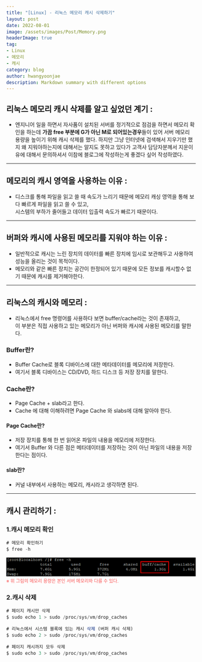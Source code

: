 ```yaml
---
title: "[Linux] - 리눅스 메모리 캐시 삭제하기"
layout: post
date: 2022-08-01
image: /assets/images/Post/Memory.png
headerImage: true
tag:
- Linux
- 메모리
- 캐시
category: blog
author: hwangyoonjae
description: Markdown summary with different options
---
```


## 리눅스 메모리 캐시 삭제를 알고 싶었던 계기 :
- 엔지니어 일을 하면서 자사품이 설치된 서버를 정기적으로 점검을 하면서 메모리 확인을 하는데 **가끔 free 부분에 G가 아닌 M로 되어있는경우**들이 있어 서버 메모리 용량을 높이기 위해 캐시 삭제를 했다.
  하지만 그냥 인터넷에 검색해서 지우기만 했지 왜 지워야하는지에 대해서는 알지도 못하고 있다가 고객사 담당자분께서 지운이유에 대해서 문의하셔서 이참에 블로그에 작성하는게 좋겠다 싶어 작성하였다.

* * *

## 메모리의 캐시 영역을 사용하는 이유 :
- 디스크를 통해 파일을 읽고 쓸 때 속도가 느리기 때문에 메모리 캐싱 영역을 통해 보다 빠르게 파일을 읽고 쓸 수 있고,<br>
시스템의 부하가 줄어들고 데이터 입출력 속도가 빠르기 때문이다.

* * *

## 버퍼와 캐시에 사용된 메모리를 지워야 하는 이유 :
- 일반적으로 캐시는 느린 장치의 데이터를 빠른 장치에 임시로 보관해두고 사용하여 성능을 올리는 것이 목적이다.
- 메모리와 같은 빠른 장치는 공간이 한정되어 있기 때문에 모든 정보를 캐시할수 없기 때문에 캐시를 제거해야한다.

* * *

## 리눅스의 캐시와 메모리 :
- 리눅스에서 free 명령어를 사용하다 보면 buffer/cache라는 것이 존재하고, <br>
이 부분은 직접 사용하고 있는 메모리가 아닌 버퍼와 캐시에 사용된 메모리를 말한다.

### Buffer란?
- Buffer Cache로 블록 디바이스에 대한 메타데이터를 메모리에 저장한다.
- 여기서 블록 디바이스는 CD/DVD, 하드 디스크 등 저장 장치를 말한다.

### Cache란?
- Page Cache + slab라고 한다.
- Cache 에 대해 이해하려면 Page Cache 와 slabs에 대해 알아야 한다.

#### Page Cache란?
- 저장 장치를 통해 한 번 읽어온 파일의 내용을 메모리에 저장한다.
- 여기서 Buffer 와 다른 점은 메타데이터를 저장하는 것이 아닌 파일의 내용을 저장한다는 점이다.

#### slab란?
- 커널 내부에서 사용하는 메모리, 캐시라고 생각하면 된다.

* * *

## 캐시 관리하기 :

### 1.캐시 메모리 확인

```javascript
# 메모리 확인하기
$ free -h
```
[![텍스트](/assets/images/Linux/%EB%A9%94%EB%AA%A8%EB%A6%AC%20%ED%99%95%EC%9D%B8.PNG)](/assets/images/Linux/%EB%A9%94%EB%AA%A8%EB%A6%AC%20%ED%99%95%EC%9D%B8.PNG)<br>
<span style="color:#FA5858; font-size:12px">※ 위 그림의 메모리 용량은 본인 서버 메모리와 다를 수 있다.</span>

### 2.캐시 삭제

```javascript
# 페이지 캐시만 삭제
$ sudo echo 1 > sudo /proc/sys/vm/drop_caches
```

```javascript
# 리눅스에서 시스템 블록에 있는 캐시 삭제 (버퍼 캐시 삭제)
$ sudo echo 2 > sudo /proc/sys/vm/drop_caches
```

```javascript
# 페이지 캐시까지 모두 삭제
$ sudo echo 3 > sudo /proc/sys/vm/drop_caches
```